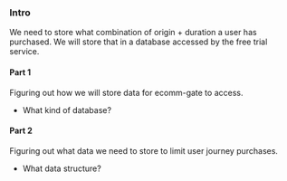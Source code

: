 ### Intro
We need to store what combination of origin + duration a user has purchased. We will store that in a database accessed by the free trial service.

#### Part 1
Figuring out how we will store data for ecomm-gate to access.
- What kind of database?

#### Part 2
Figuring out what data we need to store to limit user journey purchases.
- What data structure?